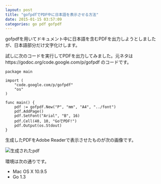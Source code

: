 ```yaml
---
layout: post
title: "gofpdfでPDF中に日本語を表示させる方法"
date: 2015-01-15 03:57:09
categories: go pdf gofpdf
---
```

<p>gofpdfを用いてドキュメント中に日本語を含むPDFを出力しようとしましたが、日本語部分だけ文字化けします。</p>

<p>試しに次のコードを実行してPDFを出力してみました。元ネタはhttps://godoc.org/code.google.com/p/gofpdf のコードです。</p>

<pre><code>package main

import (
    "code.google.com/p/gofpdf"
    "os"
)

func main() {
    pdf := gofpdf.New("P", "mm", "A4", "../font")
    pdf.AddPage()
    pdf.SetFont("Arial", "B", 16)
    pdf.Cell(40, 10, "GoでPDF!")
    pdf.Output(os.Stdout)
}
</code></pre>

<p>生成したPDFをAdobe Readerで表示させたものが次の画像です。</p>

<p><img src="https://i.stack.imgur.com/RE86E.png" alt="生成されたpdf"></p>

<p>環境は次の通りです。</p>

<ul>
<li>Mac OS X 10.9.5</li>
<li>Go 1.3</li>
</ul>
